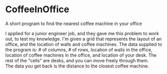 # CoffeeInOffice
A short program to find the nearest coffee machine in your office

I applied for a junior engineer job, and they gave me this problem to work out, to test my knowledge. 
I'm given a grid that represents the layout of an office, and the location of walls and coffee machines.
The data supplied to the program is: # of columns, # of rows, location of walls in the office, location of coffee machines in the office, and location of your desk.  The rest of the "cells" are desks, and you can move freely through them.  
The data you get back is the distance to the closest coffee machine.


